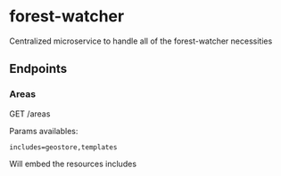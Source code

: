# forest-watcher
Centralized microservice to handle all of the forest-watcher necessities

## Endpoints

### Areas

GET /areas

Params availables:
```
includes=geostore,templates
```

Will embed the resources includes

